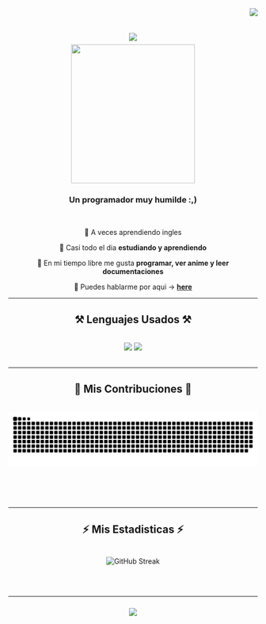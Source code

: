 <img align="right" src="https://visitor-badge.laobi.icu/badge?page_id=DariKawer.DariKawer" />

<h1 align="center">
    <img src="https://readme-typing-svg.herokuapp.com/?font=Righteous&size=35&center=true&vCenter=true&width=500&height=70&duration=4000&lines=Q+onda+papus!;+Yo+soy+Dari!;" />
    <br/>
    <img align="center" src="https://tenor.com/es/view/salem-gif-20924062" width="250"  height="280" />
</h1>

<h3 align="center">Un programador muy humilde :,)</h3>

<br/>

<div align="center">

 🤖 A veces aprendiendo ingles
 
 🔭 Casi todo el dia **estudiando y aprendiendo**
 
 🌱 En mi tiempo libre me gusta **programar, ver anime y leer documentaciones**

 💬 Puedes hablarme por aqui -> **[here](https://www.instagram.com/dari.kawer/)**
 
 </div>

 <hr/>
 
<h2 align="center">⚒️ Lenguajes Usados ⚒️</h2>
<br/>
<div align="center">
    <img src="https://skillicons.dev/icons?i=html,css,vscode,github,git,nodejs,python,javascript" />
    <img src="https://skillicons.dev/icons?i=mongodb,cpp,java,mysql" /><br>
</div>

<br/>
<hr/>

<div align="center">
  <h2>🐍 Mis Contribuciones 🐍</h2>
  <br>
  <img alt="snake eating my contributions" src="https://raw.githubusercontent.com/DariKawer/DariKawer/output/github-contribution-grid-snake.svg" />
  
  <br/><br/><br/>
</div>

<hr/>

<h2 align="center">⚡ Mis Estadisticas ⚡</h2>
<br>
<div align=center>
  <img src="https://streak-stats.demolab.com?user=DariKawer&theme=transparent&hide_border=true&locale=es&date_format=j%20M%5B%20Y%5D&card_width=550" alt="GitHub Streak"/>
  <br/>
</div>

<br/><br/>
<hr/>

<h3 align="center">
    <img src="https://readme-typing-svg.herokuapp.com/?font=Righteous&size=25&center=true&vCenter=true&width=500&height=70&duration=4000&lines=Gracias+por+visitar+papu!+✌️;+Chaos!;+Cuidate!;Y+recuerda+no+copiar+y+pegar+papu+B)">
</h3>

<br/>
